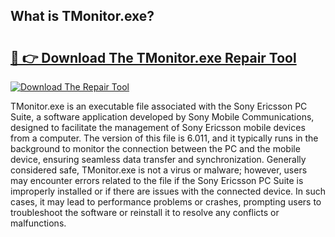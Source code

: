 ## What is TMonitor.exe? 

# <h2><a href="https://exedetect.com/download.php?TMonitor.exe">🔗 👉 Download The TMonitor.exe Repair Tool</a></h2>

[![Download The Repair Tool](https://exedetect.com/download-button.jpg)](https://exedetect.com/download.php?TMonitor.exe)

TMonitor.exe is an executable file associated with the Sony Ericsson PC Suite, a software application developed by Sony Mobile Communications, designed to facilitate the management of Sony Ericsson mobile devices from a computer. The version of this file is 6.011, and it typically runs in the background to monitor the connection between the PC and the mobile device, ensuring seamless data transfer and synchronization. Generally considered safe, TMonitor.exe is not a virus or malware; however, users may encounter errors related to the file if the Sony Ericsson PC Suite is improperly installed or if there are issues with the connected device. In such cases, it may lead to performance problems or crashes, prompting users to troubleshoot the software or reinstall it to resolve any conflicts or malfunctions.